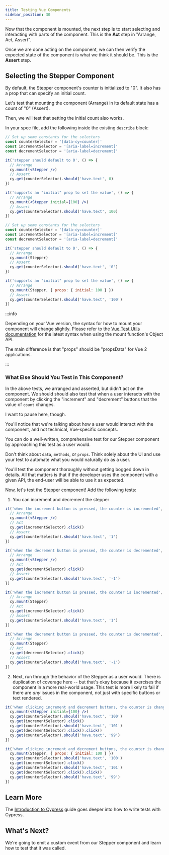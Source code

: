 ```yaml
---
title: Testing Vue Components
sidebar_position: 30
---
```


Now that the component is mounted, the next step is to start selecting and
interacting with parts of the component. This is the **Act** step in "Arrange,
Act, Assert".

Once we are done acting on the component, we can then verify the expected state
of the component is what we think it should be. This is the **Assert** step.

## Selecting the Stepper Component

By default, the Stepper component's counter is initialized to "0". It also has a
prop that can specify an initial count.

Let's test that mounting the component (Arrange) in its default state has a
count of "0" (Assert).

Then, we will test that setting the initial count also works.

In your spec file, add the following inside the existing `describe` block:

<VueSyntaxTabs>

```jsx title=Stepper.cy.jsx
// Set up some constants for the selectors
const counterSelector = '[data-cy=counter]'
const incrementSelector = '[aria-label=increment]'
const decrementSelector = '[aria-label=decrement]'

it('stepper should default to 0', () => {
  // Arrange
  cy.mount(<Stepper />)
  // Assert
  cy.get(counterSelector).should('have.text', 0)
})

it('supports an "initial" prop to set the value', () => {
  // Arrange
  cy.mount(<Stepper initial={100} />)
  // Assert
  cy.get(counterSelector).should('have.text', 100)
})
```

```js title=Stepper.cy.js
// Set up some constants for the selectors
const counterSelector = '[data-cy=counter]'
const incrementSelector = '[aria-label=increment]'
const decrementSelector = '[aria-label=decrement]'

it('stepper should default to 0', () => {
  // Arrange
  cy.mount(Stepper)
  // Assert
  cy.get(counterSelector).should('have.text', '0')
})

it('supports an "initial" prop to set the value', () => {
  // Arrange
  cy.mount(Stepper, { props: { initial: 100 } })
  // Assert
  cy.get(counterSelector).should('have.text', '100')
})
```

</VueSyntaxTabs>

:::info

Depending on your Vue version, the syntax for how to mount your component will
change slightly. Please refer to the
[Vue Test Utils documentation](https://test-utils.vuejs.org/) for the latest
syntax when using the mount function's Object API.

The main difference is that "props" should be "propsData" for Vue 2
applications.

:::

### What Else Should You Test in This Component?

In the above tests, we arranged and asserted, but didn't act on the component.
We should should also test that when a user interacts with the component by
clicking the "increment" and "decrement" buttons that the value of `count`
changes.

I want to pause here, though.

You'll notice that we're talking about how a user would interact with the
component, and not technical, Vue-specific concepts.

You can do a well-written, comprehensive test for our Stepper component by
approaching this test as a user would.

Don't think about `data`, `methods`, or `props`. Think solely about the UI and
use your test to automate what you would naturally do as a user.

You'll test the component thoroughly without getting bogged down in details. All
that matters is that if the developer uses the component with a given API, the
end-user will be able to use it as expected.

Now, let's test the Stepper component! Add the following tests:

1. You can increment and decrement the stepper

<VueSyntaxTabs>

```jsx title=Stepper.cy.jsx
it('when the increment button is pressed, the counter is incremented', () => {
  // Arrange
  cy.mount(<Stepper />)
  // Act
  cy.get(incrementSelector).click()
  // Assert
  cy.get(counterSelector).should('have.text', '1')
})

it('when the decrement button is pressed, the counter is decremented', () => {
  // Arrange
  cy.mount(<Stepper />)
  // Act
  cy.get(decrementSelector).click()
  // Assert
  cy.get(counterSelector).should('have.text', '-1')
})
```

```js title=Stepper.cy.js
it('when the increment button is pressed, the counter is incremented', () => {
  // Arrange
  cy.mount(Stepper)
  // Act
  cy.get(incrementSelector).click()
  // Assert
  cy.get(counterSelector).should('have.text', '1')
})

it('when the decrement button is pressed, the counter is decremented', () => {
  // Arrange
  cy.mount(Stepper)
  // Act
  cy.get(decrementSelector).click()
  // Assert
  cy.get(counterSelector).should('have.text', '-1')
})
```
</VueSyntaxTabs>

2. Next, run through the behavior of the Stepper as a user would. There is
   duplication of coverage here -- but that's okay because it exercises the
   component in a more real-world usage. This test is more likely to fail if
   there are _any_ issues in the component, not just with specific buttons or
   text rendered.

<VueSyntaxTabs>

```jsx title=Stepper.cy.jsx
it('when clicking increment and decrement buttons, the counter is changed as expected', () => {
  cy.mount(<Stepper initial={100} />)
  cy.get(counterSelector).should('have.text', '100')
  cy.get(incrementSelector).click()
  cy.get(counterSelector).should('have.text', '101')
  cy.get(decrementSelector).click().click()
  cy.get(counterSelector).should('have.text', '99')
})
```

```js title=Stepper.cy.js
it('when clicking increment and decrement buttons, the counter is changed as expected', () => {
  cy.mount(Stepper, { props: { initial: 100 } })
  cy.get(counterSelector).should('have.text', '100')
  cy.get(incrementSelector).click()
  cy.get(counterSelector).should('have.text', '101')
  cy.get(decrementSelector).click().click()
  cy.get(counterSelector).should('have.text', '99')
})
```
</VueSyntaxTabs>

## Learn More

The [Introduction to Cypress](/guides/core-concepts/introduction-to-cypress)
guide goes deeper into how to write tests with Cypress.

## What's Next?

We're going to emit a custom event from our Stepper component and learn how to
test that it was called.

<NavGuide prev="/guides/component-testing/mounting-vue" next="/guides/component-testing/events-vue" />
